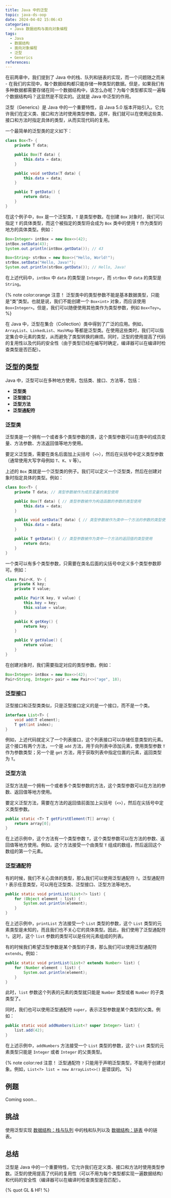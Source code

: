 ```yaml
---
title: Java 中的泛型
topic: java-ds-oop
date: 2024-04-02 15:06:43
categories:
  - Java 数据结构与面向对象编程
tags:
  - Java
  - 数据结构
  - 面向对象编程
  - 泛型
  - Generics
references:
---
```


在前两章中，我们提到了 Java 中的栈、队列和链表的实现，而一个问题随之而来 - 在我们的实现中，每个数据结构都只能存储一种类型的数据。但是，如果我们有多种数据都需要存储在同一个数据结构中，该怎么办呢？为每个类型都实现一遍每个数据结构吗？这显然是不现实的。这就是 Java 中泛型的作用。

泛型（Generics）是 Java 中的一个重要特性，自 Java 5.0 版本开始引入。它允许我们在定义类、接口和方法时使用类型参数。这样，我们就可以在使用这些类、接口和方法时指定具体的类型，从而实现代码的复用。

一个最简单的泛型类的定义如下：

```java
class Box<T> {
    private T data;

    public Box(T data) {
        this.data = data;
    }

    public void setData(T data) {
        this.data = data;
    }

    public T getData() {
        return data;
    }
}
```

在这个例子中，`Box` 是一个泛型类，`T` 是类型参数。在创建 `Box` 对象时，我们可以指定 `T` 的具体类型，而这个被指定的类型将会成为 `Box` 类中的使用 `T` 作为类型的地方的具体类型。例如：

```java
Box<Integer> intBox = new Box<>(42);
intBox.setData(43);
System.out.println(intBox.getData()); // 43

Box<String> strBox = new Box<>("Hello, World!");
strBox.setData("Hello, Java!");
System.out.println(strBox.getData()); // Hello, Java!
```

在上述代码中，`intBox` 中 `data` 的类型是 `Integer`，而 `strBox` 中 `data` 的类型是 `String`。

{% note color:orange 注意！ 泛型类中的类型参数不能是基本数据类型，只能是“类”类型。也就是说，我们不能创建一个 `Box<int>` 对象，而应该使用 `Box<Integer>`。但是，我们可以随便使用其他类作为类型参数，例如 `Box<Toy>`。 %}

在 Java 中，泛型在集合（Collection）类中得到了广泛的应用。例如，`ArrayList`、`LinkedList`、`HashMap` 等都是泛型类。在使用这些类时，我们可以指定集合中元素的类型，从而避免了类型转换的麻烦。同时，泛型的使用提高了代码的复用性以及代码的安全性（由于类型已经在编写时确定，编译器可以在编译时检查类型是否匹配）。

## 泛型的类型

Java 中，泛型可以在多种地方使用，包括类、接口、方法等，包括：

- **泛型类**
- **泛型接口**
- **泛型方法**
- **泛型通配符**

### 泛型类

泛型类是一个拥有一个或者多个类型参数的类，这个类型参数可以在类中的成员变量、方法参数、方法返回值等地方使用。

要定义泛型类，需要在类名后面加上尖括号（`<>`），然后在尖括号中定义类型参数（通常使用大写字母例如 `T`、`K`、`V` 等）。

上述的 `Box` 类就是一个泛型类的例子。我们可以定义一个泛型类，然后在创建对象时指定具体的类型。例如：

```java
class Box<T> {
    private T data; // 类型参数被作为成员变量的类型使用

    public Box(T data) { // 类型参数被作为构造函数的参数的类型使用
        this.data = data;
    }

    public void setData(T data) { // 类型参数被作为类中一个方法的参数的类型使用
        this.data = data;
    }

    public T getData() { // 类型参数被作为类中一个方法的返回值的类型使用
        return data;
    }
}
```

一个类可以有多个类型参数，只需要在类名后面的尖括号中定义多个类型参数即可。例如：

```java
class Pair<K, V> {
    private K key;
    private V value;

    public Pair(K key, V value) {
        this.key = key;
        this.value = value;
    }

    public K getKey() {
        return key;
    }

    public V getValue() {
        return value;
    }
}
```

在创建对象时，我们需要指定对应的类型参数。例如：

```java
Box<Integer> intBox = new Box<>(42);
Pair<String, Integer> pair = new Pair<>("age", 18);
```

### 泛型接口

泛型接口和泛型类类似，只是泛型接口定义的是一个接口，而不是一个类。

```java
interface List<T> {
    void add(T element);
    T get(int index);
}
```

例如，上述代码就定义了一个列表接口，这个列表接口可以存储任意类型的元素。这个接口有两个方法，一个是 `add` 方法，用于向列表中添加元素，使用类型参数 `T` 作为参数类型；另一个是 `get` 方法，用于获取列表中指定位置的元素，返回类型为 `T`。

### 泛型方法

泛型方法是一个拥有一个或者多个类型参数的方法，这个类型参数可以在方法的参数、返回值等地方使用。

要定义泛型方法，需要在方法的返回值前面加上尖括号（`<>`），然后在尖括号中定义类型参数。

```java
public static <T> T getFirstElement(T[] array) {
    return array[0];
}
```

在上述示例中，这个方法有一个类型参数 `T`，这个类型参数可以在方法的参数、返回值等地方使用。例如，这个方法接受一个由类型 `T` 组成的数组，然后返回这个数组的第一个元素。

### 泛型通配符

有的时候，我们不关心具体的类型，那么我们可以使用泛型通配符 `?`。泛型通配符 `?` 表示任意类型，可以用在泛型类、泛型接口、泛型方法等地方。

```java
public static void printList(List<?> list) {
    for (Object element : list) {
        System.out.println(element);
    }
}
```

在上述示例中，`printList` 方法接受一个 `List` 类型的参数，这个 `List` 类型的元素类型是未知的，而且我们也不关心它的具体类型。因此，我们使用了泛型通配符 `?`。这时，这个 `list` 参数的类型可以是任何元素组成的列表。

有的时候我们希望泛型参数是某个类型的子类，那么我们可以使用泛型通配符 `extends`。例如：

```java
public static void printList(List<? extends Number> list) {
    for (Number element : list) {
        System.out.println(element);
    }
}
```

此时，`list` 参数这个列表的元素的类型就只能是 `Number` 类型或者 `Number` 的子类类型了。

同时，我们也可以使用泛型通配符 `super`，表示泛型参数是某个类型的父类。例如：

```java
public static void addNumbers(List<? super Integer> list) {
    list.add(42);
}
```

在上述示例中，`addNumbers` 方法接受一个 `List` 类型的参数，这个 `List` 类型的元素类型只能是 `Integer` 或者 `Integer` 的父类类型。

{% note color:red 注意！ 泛型通配符 `?` 只能用于声明泛型类型，不能用于创建对象。例如，`List<?> list = new ArrayList<>()` 是错误的。 %}

## 例题

Coming soon...

## 挑战

使用泛型实现 [数据结构：栈与队列](/java-ds-oop/stack-and-queue) 中的栈和队列以及 [数据结构：链表](/java-ds-oop/linked-list) 中的链表。

## 总结

泛型是 Java 中的一个重要特性，它允许我们在定义类、接口和方法时使用类型参数。泛型的使用提高了代码的复用性（可以不用为每个类型都实现一遍数据结构）和代码的安全性（编译器可以在编译时检查类型是否匹配）。

{% quot GL & HF! %}
